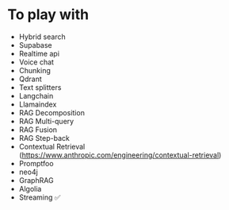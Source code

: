 # To play with

* Hybrid search
* Supabase
* Realtime api
* Voice chat
* Chunking
* Qdrant
* Text splitters
* Langchain
* Llamaindex
* RAG Decomposition
* RAG Multi-query
* RAG Fusion
* RAG Step-back
* Contextual Retrieval (https://www.anthropic.com/engineering/contextual-retrieval)
* Promptfoo
* neo4j
* GraphRAG
* Algolia
* Streaming ✅